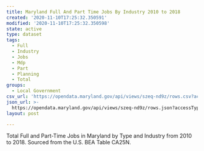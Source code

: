 ```yaml
---
title: Maryland Full And Part Time Jobs By Industry 2010 to 2018
created: '2020-11-10T17:25:32.350591'
modified: '2020-11-10T17:25:32.350598'
state: active
type: dataset
tags:
  - Full
  - Industry
  - Jobs
  - Mdp
  - Part
  - Planning
  - Total
groups:
  - Local Government
csv_url: 'https://opendata.maryland.gov/api/views/szeq-nd9z/rows.csv?accessType=DOWNLOAD'
json_url: >-
  https://opendata.maryland.gov/api/views/szeq-nd9z/rows.json?accessType=DOWNLOAD
layout: post

---
```

Total Full and Part-Time Jobs in Maryland by Type and Industry from 2010 to 2018. Sourced from the U.S. BEA Table CA25N.
